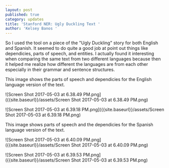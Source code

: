 ```yaml
---
layout: post
published: true
category: updates
title: 'Stanford NER: Ugly Duckling Text '
author: 'Kelsey Banos '
---
```



So I used the tool on a piece of the "Ugly Duckling" story for both English and Spanish. It seemed to do quite a good job at point out things like dependicies, parts of speech, and entities. I actually found it interesting when comparing the same text from two different languages because then it helped me realize how different the languages are from each other especially in their grammar and sentence structures. 

This image shows the parts of speech and dependicies for the English language version of the text.

![Screen Shot 2017-05-03 at 6.38.49 PM.png]({{site.baseurl}}/assets/Screen Shot 2017-05-03 at 6.38.49 PM.png)

![Screen Shot 2017-05-03 at 6.39.18 PM.png]({{site.baseurl}}/assets/Screen Shot 2017-05-03 at 6.39.18 PM.png)



This image shows parts of speech and the dependicies for the Spanish language version of the text. 

![Screen Shot 2017-05-03 at 6.40.09 PM.png]({{site.baseurl}}/assets/Screen Shot 2017-05-03 at 6.40.09 PM.png)

![Screen Shot 2017-05-03 at 6.39.53 PM.png]({{site.baseurl}}/assets/Screen Shot 2017-05-03 at 6.39.53 PM.png)


